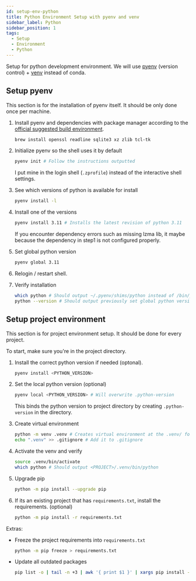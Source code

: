 ```yaml
---
id: setup-env-python
title: Python Environment Setup with pyenv and venv
sidebar_label: Python
sidebar_position: 1
tags:
  - Setup
  - Environment
  - Python
---
```


Setup for python development environment. We will use [pyenv](https://github.com/pyenv/pyenv/) (version control) + [venv](https://docs.python.org/3/library/venv.html) instead of conda.

## Setup pyenv

This section is for the installation of pyenv itself. It should be only done once per machine.

1. Install pyenv and dependencies with package manager according to the [official suggested build environment](https://github.com/pyenv/pyenv/wiki#how-to-build-cpython-with-framework-support-on-os-x).

   ```bash title="Mac OS"
   brew install openssl readline sqlite3 xz zlib tcl-tk
   ```

1. Initialize pyenv so the shell uses it by default

   ```bash
   pyenv init # Follow the instructions outputted
   ```

   I put mine in the login shell (`.zprofile`) instead of the interactive shell settings.

1. See which versions of python is available for install

   ```bash
   pyenv install -l
   ```

1. Install one of the versions

   ```bash
   pyenv install 3.11 # Installs the latest revision of python 3.11
   ```

   If you encounter dependency errors such as missing lzma lib, it maybe because the dependency in step1 is not configured properly.

1. Set global python version

   ```bash
   pyenv global 3.11
   ```

1. Relogin / restart shell.

1. Verify installation

   ```bash
   which python # Should output ~/.pyenv/shims/python instead of /bin/python
   python --version # Should output previously set global python version
   ```

## Setup project environment

This section is for project environment setup. It should be done for every project.

To start, make sure you're in the project directory.

1. Install the correct python version if needed (optonal).

   ```bash
   pyenv install <PYTHON_VERSION>
   ```

1. Set the local python version (optional)

   ```bash
   pyenv local <PYTHON_VERSION> # Will overwrite .python-version
   ```

   This binds the python version to project directory by creating `.python-version` in the directory.

1. Create virtual environment

   ```bash
   python -m venv .venv # Creates virtual environment at the .venv/ folder
   echo ".venv" >> .gitignore # Add it to .gitignore
   ```

1. Activate the venv and verify

   ```bash
   source .venv/bin/activate
   which python # Should output <PROJECT>/.venv/bin/python
   ```

1. Upgrade pip

   ```bash
   python -m pip install --upgrade pip
   ```

1. If its an existing project that has `requirements.txt`, install the requirements. (optional)
   ```bash
   python -m pip install -r requirements.txt
   ```

Extras:

- Freeze the project requirements into `requirements.txt`
  ```bash
  python -m pip freeze > requirements.txt
  ```
- Update all outdated packages
  ```bash
  pip list -o | tail -n +3 | awk '{ print $1 }' | xargs pip install -U
  ```
